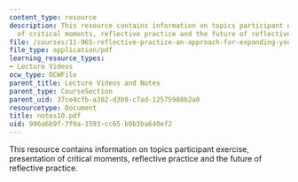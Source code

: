 ```yaml
---
content_type: resource
description: This resource contains information on topics participant exercise, presentation
  of critical moments, reflective practice and the future of reflective practice.
file: /courses/11-965-reflective-practice-an-approach-for-expanding-your-learning-frontiers-january-iap-2007/996a6b9f7f0a1593cc65b9b3ba640ef2_notes10.pdf
file_type: application/pdf
learning_resource_types:
- Lecture Videos
ocw_type: OCWFile
parent_title: Lecture Videos and Notes
parent_type: CourseSection
parent_uid: 37ce4cfb-a382-d3b9-c7ad-12575988b2a0
resourcetype: Document
title: notes10.pdf
uid: 996a6b9f-7f0a-1593-cc65-b9b3ba640ef2
---
```

This resource contains information on topics participant exercise, presentation of critical moments, reflective practice and the future of reflective practice.

